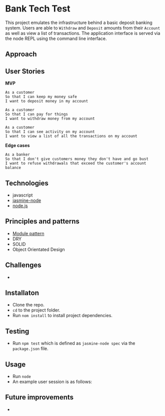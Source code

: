 # Bank Tech Test
This project emulates the infrastructure behind a basic deposit banking system. Users are able to `Withdraw` and `Deposit` amounts from their `Account` as well as view a list of transactions. The application interface is served via the node REPL using the command line interface.

## Approach

## User Stories
**MVP**
```
As a customer
So that I can keep my money safe
I want to deposit money in my account

As a customer
So that I can pay for things
I want to withdraw money from my account

As a customer
So that I can see activity on my account
I want to view a list of all the transactions on my account
```

**Edge cases**
```
As a banker
So that I don't give customers money they don't have and go bust
I want to refuse withdrawals that exceed the customer's account balance
```

## Technologies
- javascript
- [jasmine-node](https://github.com/mhevery/jasmine-node)
- [node.js](https://nodejs.org/en/)

## Principles and patterns
- [Module pattern](https://en.wikipedia.org/wiki/Module_pattern)
- DRY
- SOLID
- Object Orientated Design

## Challenges
-

## Installaton
- Clone the repo.
- `cd` to the project folder.
- Run `nom install` to install project dependencies.

## Testing
- Run `npm test` which is defined as `jasmine-node spec` via the `package.json` file.

## Usage
- Run `node`
- An example user session is as follows:

## Future improvements
-
